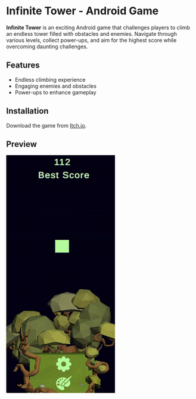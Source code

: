 # Infinite Tower - Android Game

**Infinite Tower** is an exciting Android game that challenges players to climb an endless tower filled with obstacles and enemies. Navigate through various levels, collect power-ups, and aim for the highest score while overcoming daunting challenges.

## Features
- Endless climbing experience
- Engaging enemies and obstacles
- Power-ups to enhance gameplay

## Installation
Download the game from [Itch.io](https://ggd3v.itch.io/infinitetower).

## Preview
![Gameplay Preview](https://github.com/Andrea-Graziano-Gitto/Infinite-Tower-Android-Game/blob/main/trailer.gif)
